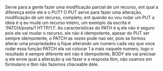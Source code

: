 Serve para a gente fazer uma modificação parcial de um recurso, ent qual a diferença entre ele e o PUT? O PUT serve para fazer uma alteração, modificação de um recurso, completo, ent quando eu vou rodar um PUT a ideia é q eu mude um recurso inteiro, um exemplo da escrita é ‘PATCH/posts/1 HTTP/1.1’.
As caracteristicas do PATH é q ele não é seguro pois ele vai mudar o recurso, ele não é idempotente, apesar do PUT ser sempre idempotente, o PATCH as vezes pode nao ser, pois se formos alterar uma propriedades q fique alterando um numero cada vez que voce rodar essa função PATCH ela vai colocar 1 a mais naquele numero, logo o resultado é sempre diferente ent não é idempotente, BODY ele vai precisar q ele envie qual a alteração q vai fazer e a resposta tbm, não usamos em formulario e tbm não fazemos chaceable dele.